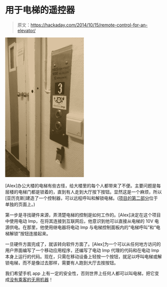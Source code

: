 # 用于电梯的遥控器

> 原文：<https://hackaday.com/2014/10/15/remote-control-for-an-elevator/>

![Electric_Imp_elevator_hack_overview](img/94b4a629710f377eefd80daa06af2472.png)

[Alex]办公大楼的电梯有些古怪，给大楼里的每个人都带来了不便。主要问题是每层楼的电梯门都是锁着的，直到有人走到大厅按下按钮。显然这是一个麻烦，所以[亚历克斯]建造了一个控制器，可以远程呼叫和解锁电梯。([项目的第二部分](http://evothings.com/how-to-make-an-app-for-remote-controlling-an-elevator-part-2/)位于单独的页面上。)

第一步是寻找硬件来源，弄清楚电梯的控制是如何工作的。[Alex]决定在这个项目中使用电动 Imp，在将其连接到互联网后，他意识到他可以直接从电梯的 10V 电源供电。在那里，他使用继电器将电动 Imp 与电梯控制面板内的“电梯呼叫”和“电梯解锁”按钮连接起来。

一旦硬件方面完成了，就该转向软件方面了。[Alex]为一个可以从任何地方访问的用户界面编写了一个移动应用程序，还编写了电动 Imp 代理的代码和在电动 Imp 本身上运行的代码。现在，只需在移动设备上轻按一个按钮，就足以呼叫电梯或解锁电梯，而不是像过去那样，需要有人跑到大厅去按按钮。

我们希望手机 app 上有一定的安全性，否则世界上任何人都可以叫电梯，把它变成[没有乘客的无用机器](http://hackaday.com/2012/10/18/most-useless-machine-building-elevator-edition/)！